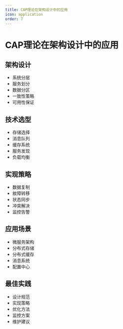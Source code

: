 ```yaml
---
title: CAP理论在架构设计中的应用
icon: application
order: 7
---
```


# CAP理论在架构设计中的应用

## 架构设计
- 系统分层
- 服务划分
- 数据分区
- 一致性策略
- 可用性保证

## 技术选型
- 存储选择
- 消息队列
- 缓存系统
- 服务发现
- 负载均衡

## 实现策略
- 数据复制
- 故障转移
- 状态同步
- 冲突解决
- 监控告警

## 应用场景
- 微服务架构
- 分布式存储
- 分布式缓存
- 消息系统
- 配置中心

## 最佳实践
- 设计规范
- 实现策略
- 优化方法
- 监控方案
- 维护建议
